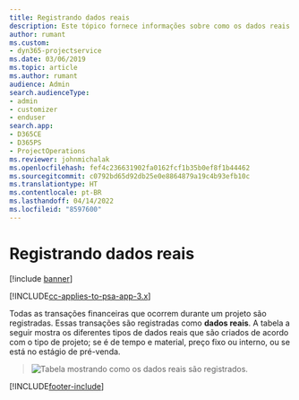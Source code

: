 ```yaml
---
title: Registrando dados reais
description: Este tópico fornece informações sobre como os dados reais são registrados.
author: rumant
ms.custom:
- dyn365-projectservice
ms.date: 03/06/2019
ms.topic: article
ms.author: rumant
audience: Admin
search.audienceType:
- admin
- customizer
- enduser
search.app:
- D365CE
- D365PS
- ProjectOperations
ms.reviewer: johnmichalak
ms.openlocfilehash: fef4c236631902fa0162fcf1b35b0ef8f1b44462
ms.sourcegitcommit: c0792bd65d92db25e0e8864879a19c4b93efb10c
ms.translationtype: HT
ms.contentlocale: pt-BR
ms.lasthandoff: 04/14/2022
ms.locfileid: "8597600"
---
```

# <a name="recording-actuals"></a>Registrando dados reais 

[!include [banner](../includes/psa-now-project-operations.md)]

[!INCLUDE[cc-applies-to-psa-app-3.x](../includes/cc-applies-to-psa-app-3x.md)]

Todas as transações financeiras que ocorrem durante um projeto são registradas. Essas transações são registradas como **dados reais**. A tabela a seguir mostra os diferentes tipos de dados reais que são criados de acordo com o tipo de projeto; se é de tempo e material, preço fixo ou interno, ou se está no estágio de pré-venda.

> ![Tabela mostrando como os dados reais são registrados.](media/advanced-table2.png)


[!INCLUDE[footer-include](../includes/footer-banner.md)]
